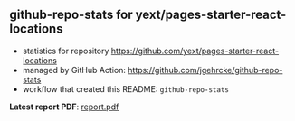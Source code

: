 ## github-repo-stats for yext/pages-starter-react-locations

- statistics for repository https://github.com/yext/pages-starter-react-locations
- managed by GitHub Action: https://github.com/jgehrcke/github-repo-stats
- workflow that created this README: `github-repo-stats`

**Latest report PDF**: [report.pdf](https://github.com/yext/pages-starter-react-locations/raw/github-repo-stats/yext/pages-starter-react-locations/latest-report/report.pdf)

